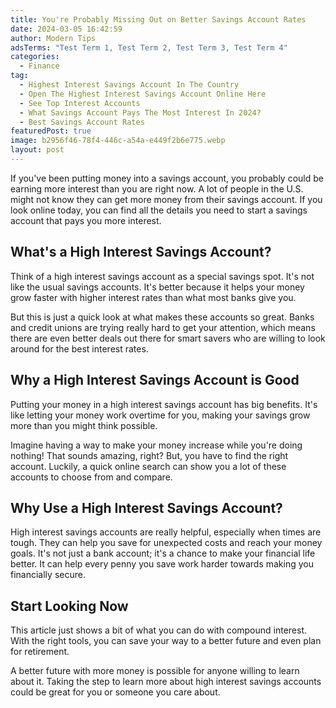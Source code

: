 ```yaml
---
title: You're Probably Missing Out on Better Savings Account Rates
date: 2024-03-05 16:42:59
author: Modern Tips
adsTerms: "Test Term 1, Test Term 2, Test Term 3, Test Term 4"
categories:
  - Finance
tag:
  - Highest Interest Savings Account In The Country
  - Open The Highest Interest Savings Account Online Here
  - See Top Interest Accounts
  - What Savings Account Pays The Most Interest In 2024?
  - Best Savings Account Rates
featuredPost: true
image: b2956f46-78f4-446c-a54a-e449f2b6e775.webp
layout: post
---
```


If you've been putting money into a savings account, you probably could be earning more interest than you are right now. A lot of people in the U.S. might not know they can get more money from their savings account. If you look online today, you can find all the details you need to start a savings account that pays you more interest.

## What's a High Interest Savings Account?

Think of a high interest savings account as a special savings spot. It's not like the usual savings accounts. It's better because it helps your money grow faster with higher interest rates than what most banks give you.

But this is just a quick look at what makes these accounts so great. Banks and credit unions are trying really hard to get your attention, which means there are even better deals out there for smart savers who are willing to look around for the best interest rates.

## Why a High Interest Savings Account is Good

Putting your money in a high interest savings account has big benefits. It's like letting your money work overtime for you, making your savings grow more than you might think possible.

Imagine having a way to make your money increase while you're doing nothing! That sounds amazing, right? But, you have to find the right account. Luckily, a quick online search can show you a lot of these accounts to choose from and compare.

## Why Use a High Interest Savings Account?

High interest savings accounts are really helpful, especially when times are tough. They can help you save for unexpected costs and reach your money goals. It's not just a bank account; it's a chance to make your financial life better. It can help every penny you save work harder towards making you financially secure.

## Start Looking Now

This article just shows a bit of what you can do with compound interest. With the right tools, you can save your way to a better future and even plan for retirement.

A better future with more money is possible for anyone willing to learn about it. Taking the step to learn more about high interest savings accounts could be great for you or someone you care about.
